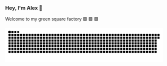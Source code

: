 ### Hey, I'm Alex 👋

Welcome to my green square factory 🟩 🟩 🟩

![snake gif](https://github.com/alexleybourne/alexleybourne/blob/output/github-snake-dark.svg)
